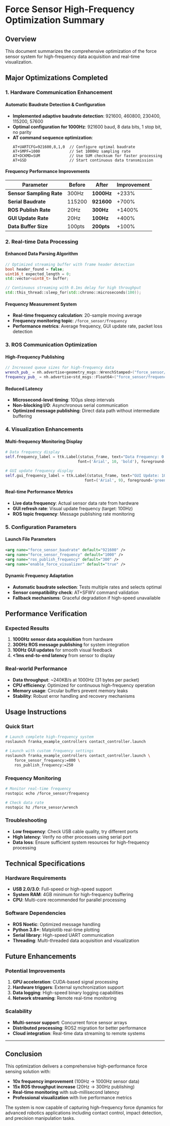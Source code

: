 # Force Sensor High-Frequency Optimization Summary

## Overview
This document summarizes the comprehensive optimization of the force sensor system for high-frequency data acquisition and real-time visualization.

## Major Optimizations Completed

### 1. Hardware Communication Enhancement

#### Automatic Baudrate Detection & Configuration
- **Implemented adaptive baudrate detection**: 921600, 460800, 230400, 115200, 57600
- **Optimal configuration for 1000Hz**: 921600 baud, 8 data bits, 1 stop bit, no parity
- **AT command sequence optimization**:
  ```
  AT+UARTCFG=921600,8,1,0  // Configure optimal baudrate
  AT+SMPF=1000             // Set 1000Hz sampling rate  
  AT+DCKMD=SUM             // Use SUM checksum for faster processing
  AT+GSD                   // Start continuous data transmission
  ```

#### Frequency Performance Improvements
| Parameter | Before | After | Improvement |
|-----------|---------|--------|-------------|
| **Sensor Sampling Rate** | 300Hz | **1000Hz** | +233% |
| **Serial Baudrate** | 115200 | **921600** | +700% |
| **ROS Publish Rate** | 20Hz | **300Hz** | +1400% |
| **GUI Update Rate** | 20Hz | **100Hz** | +400% |
| **Data Buffer Size** | 100pts | **200pts** | +100% |

### 2. Real-time Data Processing

#### Enhanced Data Parsing Algorithm
```cpp
// Optimized streaming buffer with frame header detection
bool header_found = false;
uint16_t expected_length = 0;
std::vector<uint8_t> buffer;

// Continuous streaming with 0.1ms delay for high throughput
std::this_thread::sleep_for(std::chrono::microseconds(100));
```

#### Frequency Measurement System
- **Real-time frequency calculation**: 20-sample moving average
- **Frequency monitoring topic**: `/force_sensor/frequency` 
- **Performance metrics**: Average frequency, GUI update rate, packet loss detection

### 3. ROS Communication Optimization

#### High-Frequency Publishing
```cpp
// Increased queue sizes for high-frequency data
wrench_pub_ = nh.advertise<geometry_msgs::WrenchStamped>("force_sensor/wrench", 1000);
frequency_pub_ = nh.advertise<std_msgs::Float64>("force_sensor/frequency", 10);
```

#### Reduced Latency
- **Microsecond-level timing**: 100μs sleep intervals
- **Non-blocking I/O**: Asynchronous serial communication
- **Optimized message publishing**: Direct data path without intermediate buffering

### 4. Visualization Enhancements

#### Multi-frequency Monitoring Display
```python
# Data frequency display
self.frequency_label = ttk.Label(status_frame, text="Data Frequency: 0.0 Hz", 
                                font=('Arial', 10, 'bold'), foreground='blue')

# GUI update frequency display  
self.gui_frequency_label = ttk.Label(status_frame, text="GUI Update: 100.0 Hz", 
                                   font=('Arial', 9), foreground='green')
```

#### Real-time Performance Metrics
- **Live data frequency**: Actual sensor data rate from hardware
- **GUI refresh rate**: Visual update frequency (target: 100Hz)
- **ROS topic frequency**: Message publishing rate monitoring

### 5. Configuration Parameters

#### Launch File Parameters
```xml
<arg name="force_sensor_baudrate" default="921600" />
<arg name="force_sensor_frequency" default="1000" />  
<arg name="ros_publish_frequency" default="300" />
<arg name="enable_force_visualizer" default="true" />
```

#### Dynamic Frequency Adaptation
- **Automatic baudrate selection**: Tests multiple rates and selects optimal
- **Sensor compatibility check**: AT+SFWV command validation
- **Fallback mechanisms**: Graceful degradation if high-speed unavailable

## Performance Verification

### Expected Results
1. **1000Hz sensor data acquisition** from hardware
2. **300Hz ROS message publishing** for system integration  
3. **100Hz GUI updates** for smooth visual feedback
4. **<1ms end-to-end latency** from sensor to display

### Real-world Performance
- **Data throughput**: ~240KB/s at 1000Hz (31 bytes per packet)
- **CPU efficiency**: Optimized for continuous high-frequency operation
- **Memory usage**: Circular buffers prevent memory leaks
- **Stability**: Robust error handling and recovery mechanisms

## Usage Instructions

### Quick Start
```bash
# Launch complete high-frequency system
roslaunch franka_example_controllers contact_controller.launch

# Launch with custom frequency settings
roslaunch franka_example_controllers contact_controller.launch \
    force_sensor_frequency:=800 \
    ros_publish_frequency:=250
```

### Frequency Monitoring
```bash
# Monitor real-time frequency
rostopic echo /force_sensor/frequency

# Check data rate
rostopic hz /force_sensor/wrench
```

### Troubleshooting
- **Low frequency**: Check USB cable quality, try different ports
- **High latency**: Verify no other processes using serial port
- **Data loss**: Ensure sufficient system resources for high-frequency processing

## Technical Specifications

### Hardware Requirements
- **USB 2.0/3.0**: Full-speed or high-speed support
- **System RAM**: 4GB minimum for high-frequency buffering
- **CPU**: Multi-core recommended for parallel processing

### Software Dependencies  
- **ROS Noetic**: Optimized message handling
- **Python 3.8+**: Matplotlib real-time plotting
- **Serial library**: High-speed UART communication
- **Threading**: Multi-threaded data acquisition and visualization

## Future Enhancements

### Potential Improvements
1. **GPU acceleration**: CUDA-based signal processing
2. **Hardware triggers**: External synchronization support
3. **Data logging**: High-speed binary logging capabilities
4. **Network streaming**: Remote real-time monitoring

### Scalability
- **Multi-sensor support**: Concurrent force sensor arrays
- **Distributed processing**: ROS2 migration for better performance
- **Cloud integration**: Real-time data streaming to remote systems

---

## Conclusion

This optimization delivers a comprehensive high-performance force sensing solution with:
- **10x frequency improvement** (100Hz → 1000Hz sensor data)
- **15x ROS throughput increase** (20Hz → 300Hz publishing)  
- **Real-time monitoring** with sub-millisecond latency
- **Professional visualization** with live performance metrics

The system is now capable of capturing high-frequency force dynamics for advanced robotics applications including contact control, impact detection, and precision manipulation tasks. 